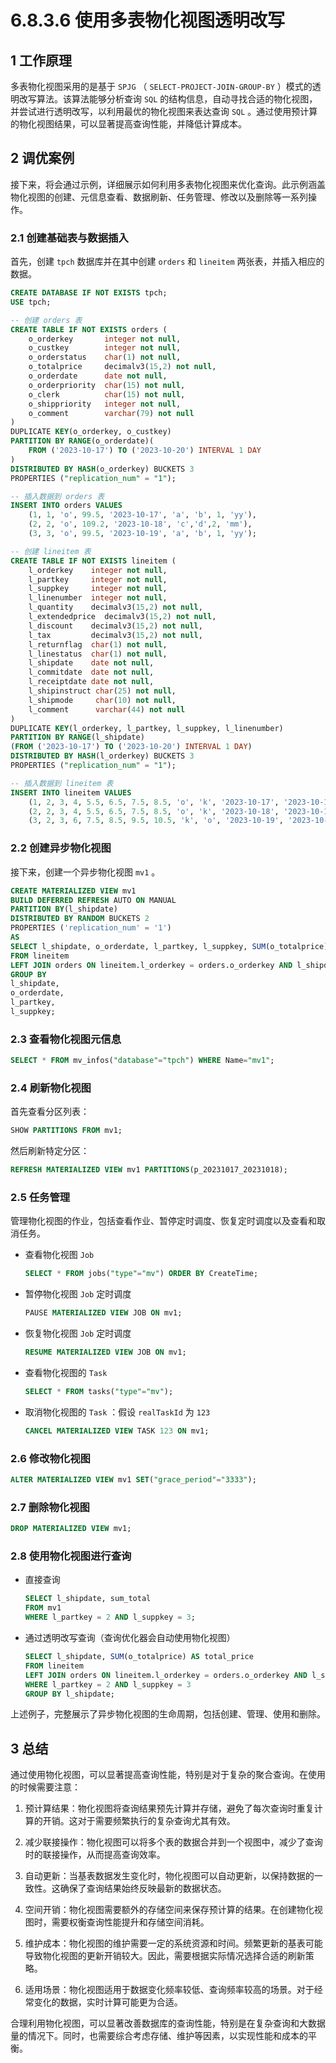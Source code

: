 # 6.8.3.6 使用多表物化视图透明改写

## 1 工作原理

多表物化视图采用的是基于 `SPJG` （ `SELECT-PROJECT-JOIN-GROUP-BY` ）模式的透明改写算法。该算法能够分析查询 `SQL` 的结构信息，自动寻找合适的物化视图，并尝试进行透明改写，以利用最优的物化视图来表达查询 `SQL` 。通过使用预计算的物化视图结果，可以显著提高查询性能，并降低计算成本。

## 2 调优案例

接下来，将会通过示例，详细展示如何利用多表物化视图来优化查询。此示例涵盖物化视图的创建、元信息查看、数据刷新、任务管理、修改以及删除等一系列操作。

### 2.1 创建基础表与数据插入

首先，创建 `tpch` 数据库并在其中创建 `orders` 和 `lineitem` 两张表，并插入相应的数据。

```sql
CREATE DATABASE IF NOT EXISTS tpch;
USE tpch;

-- 创建 orders 表
CREATE TABLE IF NOT EXISTS orders (
    o_orderkey       integer not null,
    o_custkey        integer not null,
    o_orderstatus    char(1) not null,
    o_totalprice     decimalv3(15,2) not null,
    o_orderdate      date not null,
    o_orderpriority  char(15) not null,
    o_clerk          char(15) not null,
    o_shippriority   integer not null,
    o_comment        varchar(79) not null
)
DUPLICATE KEY(o_orderkey, o_custkey)
PARTITION BY RANGE(o_orderdate)(
    FROM ('2023-10-17') TO ('2023-10-20') INTERVAL 1 DAY
)
DISTRIBUTED BY HASH(o_orderkey) BUCKETS 3
PROPERTIES ("replication_num" = "1");

-- 插入数据到 orders 表
INSERT INTO orders VALUES
    (1, 1, 'o', 99.5, '2023-10-17', 'a', 'b', 1, 'yy'),
    (2, 2, 'o', 109.2, '2023-10-18', 'c','d',2, 'mm'),
    (3, 3, 'o', 99.5, '2023-10-19', 'a', 'b', 1, 'yy');

-- 创建 lineitem 表
CREATE TABLE IF NOT EXISTS lineitem (
    l_orderkey    integer not null,
    l_partkey     integer not null,
    l_suppkey     integer not null,
    l_linenumber  integer not null,
    l_quantity    decimalv3(15,2) not null,
    l_extendedprice  decimalv3(15,2) not null,
    l_discount    decimalv3(15,2) not null,
    l_tax         decimalv3(15,2) not null,
    l_returnflag  char(1) not null,
    l_linestatus  char(1) not null,
    l_shipdate    date not null,
    l_commitdate  date not null,
    l_receiptdate date not null,
    l_shipinstruct char(25) not null,
    l_shipmode     char(10) not null,
    l_comment      varchar(44) not null
)
DUPLICATE KEY(l_orderkey, l_partkey, l_suppkey, l_linenumber)
PARTITION BY RANGE(l_shipdate)
(FROM ('2023-10-17') TO ('2023-10-20') INTERVAL 1 DAY)
DISTRIBUTED BY HASH(l_orderkey) BUCKETS 3
PROPERTIES ("replication_num" = "1");

-- 插入数据到 lineitem 表
INSERT INTO lineitem VALUES
    (1, 2, 3, 4, 5.5, 6.5, 7.5, 8.5, 'o', 'k', '2023-10-17', '2023-10-17', '2023-10-17', 'a', 'b', 'yyyyyyyyy'),
    (2, 2, 3, 4, 5.5, 6.5, 7.5, 8.5, 'o', 'k', '2023-10-18', '2023-10-18', '2023-10-18', 'a', 'b', 'yyyyyyyyy'),
    (3, 2, 3, 6, 7.5, 8.5, 9.5, 10.5, 'k', 'o', '2023-10-19', '2023-10-19', '2023-10-19', 'c', 'd', 'xxxxxxxxx');
```

### 2.2 创建异步物化视图

接下来，创建一个异步物化视图 `mv1` 。

```sql
CREATE MATERIALIZED VIEW mv1
BUILD DEFERRED REFRESH AUTO ON MANUAL  
PARTITION BY(l_shipdate)  
DISTRIBUTED BY RANDOM BUCKETS 2  
PROPERTIES ('replication_num' = '1')
AS
SELECT l_shipdate, o_orderdate, l_partkey, l_suppkey, SUM(o_totalprice) AS sum_total  
FROM lineitem  
LEFT JOIN orders ON lineitem.l_orderkey = orders.o_orderkey AND l_shipdate = o_orderdate  
GROUP BY  
l_shipdate,  
o_orderdate,  
l_partkey,  
l_suppkey;
```

### 2.3 查看物化视图元信息

```sql
SELECT * FROM mv_infos("database"="tpch") WHERE Name="mv1";
```

### 2.4 刷新物化视图

首先查看分区列表：

```sql
SHOW PARTITIONS FROM mv1;
```

然后刷新特定分区：

```sql
REFRESH MATERIALIZED VIEW mv1 PARTITIONS(p_20231017_20231018);
```

### 2.5 任务管理

管理物化视图的作业，包括查看作业、暂停定时调度、恢复定时调度以及查看和取消任务。

* 查看物化视图 `Job`

    ```sql
    SELECT * FROM jobs("type"="mv") ORDER BY CreateTime;
    ```

* 暂停物化视图 `Job` 定时调度

    ``` sql
    PAUSE MATERIALIZED VIEW JOB ON mv1;
    ```

* 恢复物化视图 `Job` 定时调度

    ```sql
    RESUME MATERIALIZED VIEW JOB ON mv1;
    ```

* 查看物化视图的 `Task`

    ```sql
    SELECT * FROM tasks("type"="mv");
    ```

* 取消物化视图的 `Task` ：假设 `realTaskId` 为 `123`

    ```sql
    CANCEL MATERIALIZED VIEW TASK 123 ON mv1;
    ```

### 2.6 修改物化视图

```sql
ALTER MATERIALIZED VIEW mv1 SET("grace_period"="3333");
```

### 2.7 删除物化视图

```sql
DROP MATERIALIZED VIEW mv1;
```

### 2.8 使用物化视图进行查询

* 直接查询

    ```sql
    SELECT l_shipdate, sum_total
    FROM mv1
    WHERE l_partkey = 2 AND l_suppkey = 3;
    ```

* 通过透明改写查询（查询优化器会自动使用物化视图）

    ```sql
    SELECT l_shipdate, SUM(o_totalprice) AS total_price
    FROM lineitem
    LEFT JOIN orders ON lineitem.l_orderkey = orders.o_orderkey AND l_shipdate = o_orderdate
    WHERE l_partkey = 2 AND l_suppkey = 3
    GROUP BY l_shipdate;
    ```

上述例子，完整展示了异步物化视图的生命周期，包括创建、管理、使用和删除。

## 3 总结

通过使用物化视图，可以显著提高查询性能，特别是对于复杂的聚合查询。在使用的时候需要注意：

1. 预计算结果：物化视图将查询结果预先计算并存储，避免了每次查询时重复计算的开销。这对于需要频繁执行的复杂查询尤其有效。

2. 减少联接操作：物化视图可以将多个表的数据合并到一个视图中，减少了查询时的联接操作，从而提高查询效率。

3. 自动更新：当基表数据发生变化时，物化视图可以自动更新，以保持数据的一致性。这确保了查询结果始终反映最新的数据状态。

4. 空间开销：物化视图需要额外的存储空间来保存预计算的结果。在创建物化视图时，需要权衡查询性能提升和存储空间消耗。

5. 维护成本：物化视图的维护需要一定的系统资源和时间。频繁更新的基表可能导致物化视图的更新开销较大。因此，需要根据实际情况选择合适的刷新策略。

6. 适用场景：物化视图适用于数据变化频率较低、查询频率较高的场景。对于经常变化的数据，实时计算可能更为合适。

合理利用物化视图，可以显著改善数据库的查询性能，特别是在复杂查询和大数据量的情况下。同时，也需要综合考虑存储、维护等因素，以实现性能和成本的平衡。
